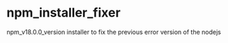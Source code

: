 # npm_installer_fixer
npm_v18.0.0_version installer to fix the previous error version of the nodejs 
